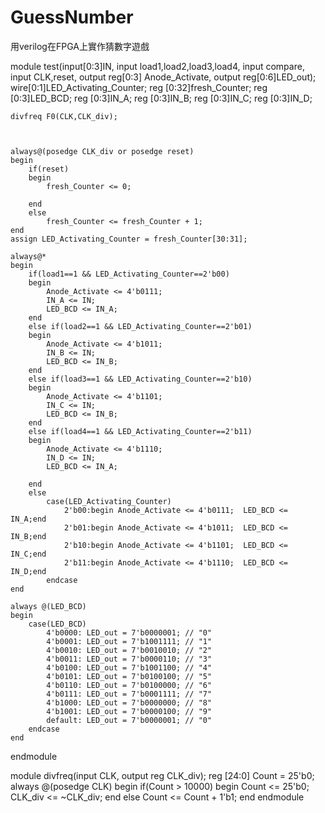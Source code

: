 # GuessNumber
用verilog在FPGA上實作猜數字遊戲




module test(input[0:3]IN,
				input load1,load2,load3,load4,
				input compare,
				input CLK,reset,
				output reg[0:3] Anode_Activate,
				output reg[0:6]LED_out);
	wire[0:1]LED_Activating_Counter;
	reg [0:32]fresh_Counter;
	reg [0:3]LED_BCD;
	reg [0:3]IN_A;
	reg [0:3]IN_B;
	reg [0:3]IN_C;
	reg [0:3]IN_D;
	
	divfreq F0(CLK,CLK_div);
	

	
	always@(posedge CLK_div or posedge reset) 
	begin
		if(reset)
		begin
			fresh_Counter <= 0;
			
		end
		else
			fresh_Counter <= fresh_Counter + 1;
	end
	assign LED_Activating_Counter = fresh_Counter[30:31];
	
	always@*
	begin
		if(load1==1 && LED_Activating_Counter==2'b00)
		begin
			Anode_Activate <= 4'b0111;
			IN_A <= IN;
			LED_BCD <= IN_A;
		end
		else if(load2==1 && LED_Activating_Counter==2'b01)
		begin
			Anode_Activate <= 4'b1011;
			IN_B <= IN;
			LED_BCD <= IN_B;
		end
		else if(load3==1 && LED_Activating_Counter==2'b10)
		begin
			Anode_Activate <= 4'b1101;
			IN_C <= IN;
			LED_BCD <= IN_B;
		end
		else if(load4==1 && LED_Activating_Counter==2'b11)
		begin
			Anode_Activate <= 4'b1110;
			IN_D <= IN;
			LED_BCD <= IN_A;
	
		end
		else
			case(LED_Activating_Counter)
				2'b00:begin Anode_Activate <= 4'b0111;	LED_BCD <= IN_A;end
				2'b01:begin Anode_Activate <= 4'b1011;	LED_BCD <= IN_B;end
				2'b10:begin Anode_Activate <= 4'b1101;	LED_BCD <= IN_C;end
				2'b11:begin Anode_Activate <= 4'b1110;	LED_BCD <= IN_D;end
			endcase
	end
	
	always @(LED_BCD)
	begin
		case(LED_BCD)
			4'b0000: LED_out = 7'b0000001; // "0"     
			4'b0001: LED_out = 7'b1001111; // "1" 
			4'b0010: LED_out = 7'b0010010; // "2" 
			4'b0011: LED_out = 7'b0000110; // "3" 
			4'b0100: LED_out = 7'b1001100; // "4" 
			4'b0101: LED_out = 7'b0100100; // "5" 
			4'b0110: LED_out = 7'b0100000; // "6" 
			4'b0111: LED_out = 7'b0001111; // "7" 
			4'b1000: LED_out = 7'b0000000; // "8"     
			4'b1001: LED_out = 7'b0000100; // "9" 
			default: LED_out = 7'b0000001; // "0"
		endcase
	end
endmodule


module divfreq(input CLK, output reg CLK_div);
	reg [24:0] Count = 25'b0;
	always @(posedge CLK)
		begin
			if(Count > 10000)
				begin
					Count <= 25'b0;
					CLK_div <= ~CLK_div;
				end
			else
				Count <= Count + 1'b1;
		end
endmodule

